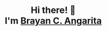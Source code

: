 <h1 align="center">Hi there! 👋<br> I'm  <a href="www.linkedin.com/in/bangarita/">Brayan C. Angarita</a></h1>

<!---
BrayanCode11/BrayanCode11 is a ✨ special ✨ repository because its `README.md` (this file) appears on your GitHub profile.
You can click the Preview link to take a look at your changes.
--->
